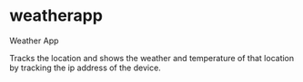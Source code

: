 # weatherapp
Weather App

Tracks the location and shows the weather and temperature of that location by tracking the ip address of the device.
